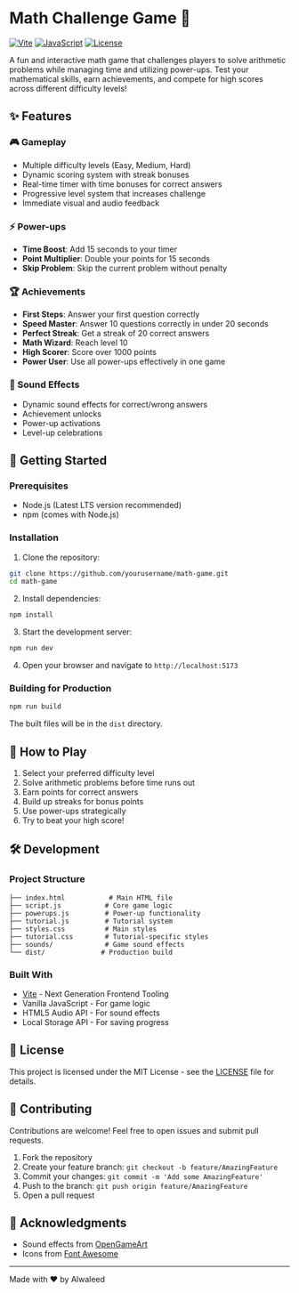 # Math Challenge Game 🧮

[![Vite](https://img.shields.io/badge/built_with-Vite-646CFF.svg)](https://vitejs.dev/)
[![JavaScript](https://img.shields.io/badge/language-JavaScript-yellow.svg)](https://developer.mozilla.org/en-US/docs/Web/JavaScript)
[![License](https://img.shields.io/badge/license-MIT-blue.svg)](LICENSE)

A fun and interactive math game that challenges players to solve arithmetic problems while managing time and utilizing power-ups. Test your mathematical skills, earn achievements, and compete for high scores across different difficulty levels!

## ✨ Features

### 🎮 Gameplay
- Multiple difficulty levels (Easy, Medium, Hard)
- Dynamic scoring system with streak bonuses
- Real-time timer with time bonuses for correct answers
- Progressive level system that increases challenge
- Immediate visual and audio feedback

### ⚡ Power-ups
- **Time Boost**: Add 15 seconds to your timer
- **Point Multiplier**: Double your points for 15 seconds
- **Skip Problem**: Skip the current problem without penalty

### 🏆 Achievements
- **First Steps**: Answer your first question correctly
- **Speed Master**: Answer 10 questions correctly in under 20 seconds
- **Perfect Streak**: Get a streak of 20 correct answers
- **Math Wizard**: Reach level 10
- **High Scorer**: Score over 1000 points
- **Power User**: Use all power-ups effectively in one game

### 🎵 Sound Effects
- Dynamic sound effects for correct/wrong answers
- Achievement unlocks
- Power-up activations
- Level-up celebrations

## 🚀 Getting Started

### Prerequisites
- Node.js (Latest LTS version recommended)
- npm (comes with Node.js)

### Installation

1. Clone the repository:
```bash
git clone https://github.com/yourusername/math-game.git
cd math-game
```

2. Install dependencies:
```bash
npm install
```

3. Start the development server:
```bash
npm run dev
```

4. Open your browser and navigate to `http://localhost:5173`

### Building for Production

```bash
npm run build
```

The built files will be in the `dist` directory.

## 🎯 How to Play

1. Select your preferred difficulty level
2. Solve arithmetic problems before time runs out
3. Earn points for correct answers
4. Build up streaks for bonus points
5. Use power-ups strategically
6. Try to beat your high score!

## 🛠️ Development

### Project Structure
```
├── index.html           # Main HTML file
├── script.js           # Core game logic
├── powerups.js         # Power-up functionality
├── tutorial.js         # Tutorial system
├── styles.css          # Main styles
├── tutorial.css        # Tutorial-specific styles
├── sounds/             # Game sound effects
└── dist/              # Production build
```

### Built With
- [Vite](https://vitejs.dev/) - Next Generation Frontend Tooling
- Vanilla JavaScript - For game logic
- HTML5 Audio API - For sound effects
- Local Storage API - For saving progress

## 📝 License

This project is licensed under the MIT License - see the [LICENSE](LICENSE) file for details.

## 🤝 Contributing

Contributions are welcome! Feel free to open issues and submit pull requests.

1. Fork the repository
2. Create your feature branch: `git checkout -b feature/AmazingFeature`
3. Commit your changes: `git commit -m 'Add some AmazingFeature'`
4. Push to the branch: `git push origin feature/AmazingFeature`
5. Open a pull request

## 👏 Acknowledgments

- Sound effects from [OpenGameArt](https://opengameart.org/)
- Icons from [Font Awesome](https://fontawesome.com/)

---

Made with ❤️ by Alwaleed
